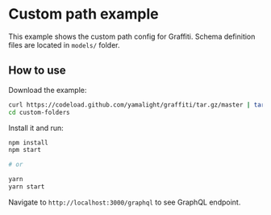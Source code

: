 # Custom path example

This example shows the custom path config for Graffiti.
Schema definition files are located in `models/` folder.

## How to use

Download the example:

```bash
curl https://codeload.github.com/yamalight/graffiti/tar.gz/master | tar -xz --strip=2 graffiti-master/examples/custom-folders
cd custom-folders
```

Install it and run:

```bash
npm install
npm start

# or

yarn
yarn start
```

Navigate to `http://localhost:3000/graphql` to see GraphQL endpoint.
